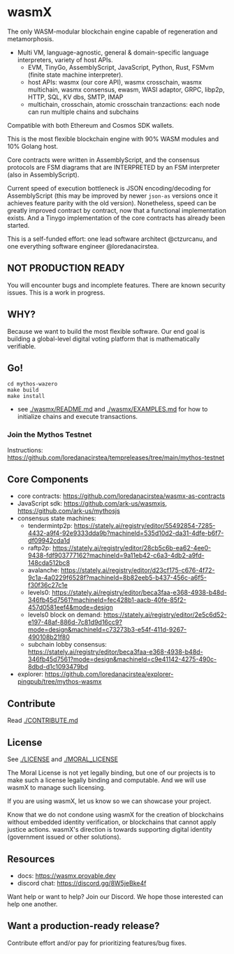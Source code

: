 # wasmX

The only WASM-modular blockchain engine capable of regeneration and metamorphosis.

* Multi VM, language-agnostic, general & domain-specific language interpreters, variety of host APIs.
    * EVM, TinyGo, AssemblyScript, JavaScript, Python, Rust, FSMvm (finite state machine interpreter).
    * host APIs: wasmx (our core API), wasmx crosschain, wasmx multichain, wasmx consensus, ewasm, WASI adaptor, GRPC, libp2p, HTTP, SQL, KV dbs, SMTP, IMAP
    * multichain, crosschain, atomic crosschain tranzactions: each node can run multiple chains and subchains

Compatible with both Ethereum and Cosmos SDK wallets.

This is the most flexible blockchain engine with 90% WASM modules and 10% Golang host.

Core contracts were written in AssemblyScript, and the consensus protocols are FSM diagrams that are INTERPRETED by an FSM interpreter (also in AssemblyScript).

Current speed of execution bottleneck is JSON encoding/decoding for AssemblyScript (this may be improved by newer `json-as` versions once it achieves feature parity with the old version). Nonetheless, speed can be greatly improved contract by contract, now that a functional implementation exists. And a Tinygo implementation of the core contracts has already been started.

This is a self-funded effort: one lead software architect @ctzurcanu, and one everything software engineer @loredanacirstea.

## NOT PRODUCTION READY

You will encounter bugs and incomplete features.
There are known security issues. This is a work in progress.

## WHY?

Because we want to build the most flexible software. Our end goal is building a global-level digital voting platform that is mathematically verifiable.

## Go!

```
cd mythos-wazero
make build
make install
```

* see [./wasmx/README.md](./wasmx/README.md) and [./wasmx/EXAMPLES.md](./wasmx/EXAMPLES.md) for how to initialize chains and execute transactions.

### Join the Mythos Testnet

Instructions: https://github.com/loredanacirstea/tempreleases/tree/main/mythos-testnet

## Core Components

* core contracts: https://github.com/loredanacirstea/wasmx-as-contracts
* JavaScript sdk: https://github.com/ark-us/wasmxjs, https://github.com/ark-us/mythosjs
* consensus state machines:
    * tendermintp2p: https://stately.ai/registry/editor/55492854-7285-4432-a9f4-92e9333dda9b?machineId=535d10d2-da31-4dfe-b6f7-df09942cda1d
    * raftp2p: https://stately.ai/registry/editor/28cb5c6b-ea62-4ee0-9438-fdf903777162?machineId=9a11eb42-c6a3-4db2-a9fd-148cda512bc8
    * avalanche: https://stately.ai/registry/editor/d23cf175-c676-4f72-9c1a-4a0229f6528f?machineId=8b82eeb5-b437-456c-a6f5-f30f36c27c1e
    * levels0: https://stately.ai/registry/editor/beca3faa-e368-4938-b48d-346fb45d7561?machineId=fec428b1-aacb-40fe-85f2-457d0581eef4&mode=design
    * levels0 block on demand: https://stately.ai/registry/editor/2e5c6d52-e197-48af-886d-7c81d9d16cc9?mode=design&machineId=c73273b3-e54f-411d-9267-490108b21f80
    * subchain lobby consensus: https://stately.ai/registry/editor/beca3faa-e368-4938-b48d-346fb45d7561?mode=design&machineId=c9e41142-4275-490c-8dbd-d1c1093479bd
* explorer: https://github.com/loredanacirstea/explorer-pingpub/tree/mythos-wasmx

## Contribute

Read [./CONTRIBUTE.md](./CONTRIBUTE.md)

## License

See [./LICENSE](./LICENSE) and [./MORAL_LICENSE](./MORAL_LICENSE)

The Moral License is not yet legally binding, but one of our projects is to make such a license legally binding and computable. And we will use wasmX to manage such licensing.

If you are using wasmX, let us know so we can showcase your project.

Know that we do not condone using wasmX for the creation of blockchains without embedded identity verification, or blockchains that cannot apply justice actions. wasmX's direction is towards supporting digital identity (government issued or other solutions).

## Resources

* docs: https://wasmx.provable.dev
* discord chat: https://discord.gg/8W5jeBke4f

Want help or want to help? Join our Discord. We hope those interested can help one another.

## Want a production-ready release?

Contribute effort and/or pay for prioritizing features/bug fixes.

